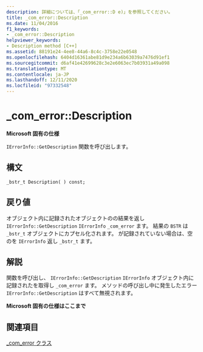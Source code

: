 ```yaml
---
description: 詳細については、「_com_error::D e)」を参照してください。
title: _com_error::Description
ms.date: 11/04/2016
f1_keywords:
- _com_error::Description
helpviewer_keywords:
- Description method [C++]
ms.assetid: 88191e24-4ee8-44a6-8c4c-3758e22e0548
ms.openlocfilehash: 6404d16361abe81d9e234a6b63039a7476d91ef1
ms.sourcegitcommit: d6af41e42699628c3e2e6063ec7b03931a49a098
ms.translationtype: MT
ms.contentlocale: ja-JP
ms.lasthandoff: 12/11/2020
ms.locfileid: "97332548"
---
```

# <a name="_com_errordescription"></a>_com_error::Description

**Microsoft 固有の仕様**

`IErrorInfo::GetDescription` 関数を呼び出します。

## <a name="syntax"></a>構文

```
_bstr_t Description( ) const;
```

## <a name="return-value"></a>戻り値

オブジェクト内に記録されたオブジェクトのの結果を返し `IErrorInfo::GetDescription` `IErrorInfo` `_com_error` ます。 結果の `BSTR` は `_bstr_t` オブジェクトにカプセル化されます。 が記録されていない場合は、空のを `IErrorInfo` 返し `_bstr_t` ます。

## <a name="remarks"></a>解説

関数を呼び出し、 `IErrorInfo::GetDescription` `IErrorInfo` オブジェクト内に記録されたを取得し `_com_error` ます。 メソッドの呼び出し中に発生したエラー `IErrorInfo::GetDescription` はすべて無視されます。

**Microsoft 固有の仕様はここまで**

## <a name="see-also"></a>関連項目

[_com_error クラス](../cpp/com-error-class.md)
